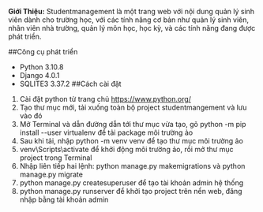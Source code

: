
**Giới Thiệu:** 
<space><space>
Studentmanagement là một trang web với nội dung quản lý sinh viên dành cho trường học, với các tính năng cơ bản như quản lý sinh viên, nhân viên nhà trường, quản lý môn học, học kỳ, và các tính năng đang được phát triển.

##Công cụ phát triển 
- Python 3.10.8
- Django 4.0.1
- SQLITE3 3.37.2
##Cách cài đặt

1. Cài đặt python từ trang chủ https://www.python.org/ 
2. Tạo thư mục mới, tải xuống toàn bộ project studentmangement và lưu vào đó
3. Mở Terminal và dẫn đường dẫn tới thư mục vừa tạo, gõ python -m pip install --user virtualenv để tải package môi trường ảo 
4. Sau khi tải, nhập python -m venv venv để tạo thư mục môi trường ảo 
5. venv\Scripts\activate để khởi động môi trường ảo, rồi mở thư mục project trong Terminal
6. Nhập liên tiếp hai lệnh: python manage.py makemigrations và python manage.py migrate
7. python manage.py createsuperuser để tạo tài khoản admin hệ thống
8. python manage.py runserver để khởi tạo project trên nền web, đăng nhập bằng tài khoản admin 
   
